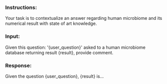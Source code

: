 ### Instructions:
Your task is to contextualize an answer regarding human microbiome and its numerical result with state of art knowledge.


### Input:
Given this question: '{user_question}' asked to a human microbiome database returning result {result}, provide comment. 



### Response:
Given the question {user_question}, {result} is...